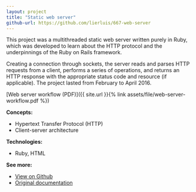 ```yaml
---
layout: project
title: "Static web server"
github-url: https://github.com/lierluis/667-web-server
---
```


This project was a multithreaded static web server written purely in Ruby, which
was developed to learn about the HTTP protocol and the underpinnings of the
Ruby on Rails framework.

Creating a connection through sockets, the server reads and parses HTTP
requests from a client, performs a series of operations, and returns an HTTP
response with the appropriate status code and resource (if applicable).
The project lasted from February to April 2016.

[Web server workflow (PDF)]({{ site.url }}{% link assets/file/web-server-workflow.pdf %})

**Concepts:**
* Hypertext Transfer Protocol (HTTP)
* Client-server architecture

**Technologies:**
* Ruby, HTML

**See more:**
* [View on Github](https://github.com/lierluis/667-web-server)
* [Original documentation](https://goo.gl/0d0PWk)
